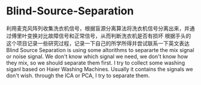 # Blind-Source-Separation
利用麦克风阵列收集洗衣机信号，根据盲源分离算法将洗衣机信号分离出来，并通过傅里叶变换对比故障信号和正常信号，从而判断洗衣机是否有损坏
根据手头的这个项目记录一些研究过程，记录一下自己的所学所得并尝试联系一下英文表达
Blind Source Separation is using some altorithms to separarte the mix signal or noise signal. We don't know which signal we need, we don't know how they mix, so we should separate them first. I try to collect some washing siganl based on Haier Washing Machines. Usually it  contains the signals we don't wish. through the ICA or PCA, I try to separate them. 
